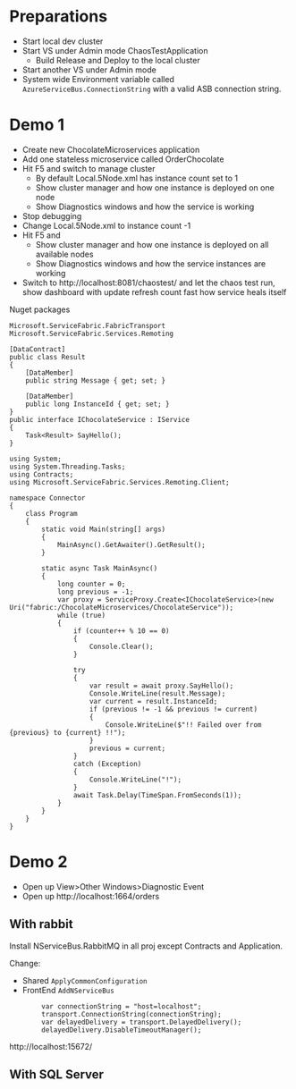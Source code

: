 # Preparations

- Start local dev cluster
- Start VS under Admin mode ChaosTestApplication
  - Build Release and Deploy to the local cluster
- Start another VS under Admin mode
- System wide Environment variable called `AzureServiceBus.ConnectionString` with a valid ASB connection string.

# Demo 1

- Create new ChocolateMicroservices application
- Add one stateless microservice called OrderChocolate
- Hit F5 and switch to manage cluster
  - By default Local.5Node.xml has instance count set to 1
  - Show cluster manager and how one instance is deployed on one node
  - Show Diagnostics windows and how the service is working
- Stop debugging
- Change Local.5Node.xml to instance count -1
- Hit F5 and 
  - Show cluster manager and how one instance is deployed on all available nodes
  - Show Diagnostics windows and how the service instances are working
- Switch to http://localhost:8081/chaostest/ and let the chaos test run, show dashboard with update refresh count fast how service heals itself

Nuget packages

```
Microsoft.ServiceFabric.FabricTransport
Microsoft.ServiceFabric.Services.Remoting
```

```
[DataContract]
public class Result
{
    [DataMember]
    public string Message { get; set; }

    [DataMember]
    public long InstanceId { get; set; }
}
public interface IChocolateService : IService
{
    Task<Result> SayHello();
}
```

```
using System;
using System.Threading.Tasks;
using Contracts;
using Microsoft.ServiceFabric.Services.Remoting.Client;

namespace Connector
{
    class Program
    {
        static void Main(string[] args)
        {
            MainAsync().GetAwaiter().GetResult();
        }

        static async Task MainAsync()
        {
            long counter = 0;
            long previous = -1;
            var proxy = ServiceProxy.Create<IChocolateService>(new Uri("fabric:/ChocolateMicroservices/ChocolateService"));
            while (true)
            {
                if (counter++ % 10 == 0)
                {
                    Console.Clear();
                }

                try
                {
                    var result = await proxy.SayHello();
                    Console.WriteLine(result.Message);
                    var current = result.InstanceId;
                    if (previous != -1 && previous != current)
                    {
                        Console.WriteLine($"!! Failed over from {previous} to {current} !!");
                    }
                    previous = current;
                }
                catch (Exception)
                {
                    Console.WriteLine("!");
                }
                await Task.Delay(TimeSpan.FromSeconds(1));
            }
        }
    }
}
```

# Demo 2

- Open up View>Other Windows>Diagnostic Event
- Open up http://localhost:1664/orders

## With rabbit

Install NServiceBus.RabbitMQ in all proj except Contracts and Application.

Change:

- Shared `ApplyCommonConfiguration`
- FrontEnd `AddNServiceBus`

```
        var connectionString = "host=localhost";
        transport.ConnectionString(connectionString);
        var delayedDelivery = transport.DelayedDelivery();
        delayedDelivery.DisableTimeoutManager();
```

http://localhost:15672/

## With SQL Server